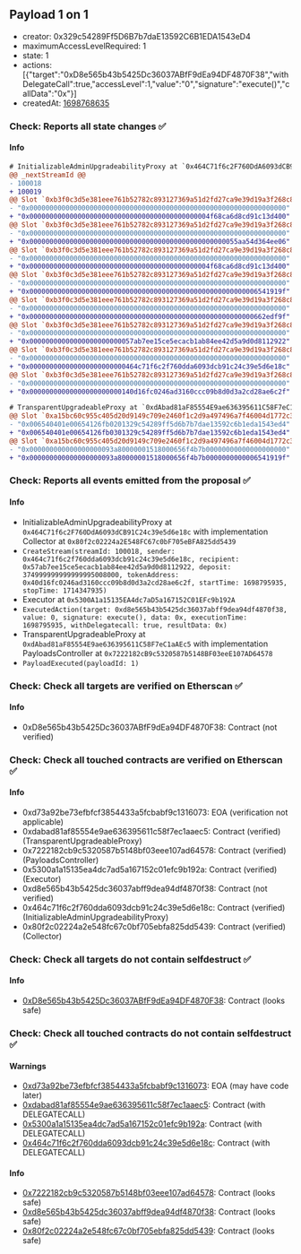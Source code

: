 ## Payload 1 on 1

- creator: 0x329c54289Ff5D6B7b7daE13592C6B1EDA1543eD4
- maximumAccessLevelRequired: 1
- state: 1
- actions: [{"target":"0xD8e565b43b5425Dc36037ABfF9dEa94DF4870F38","withDelegateCall":true,"accessLevel":1,"value":"0","signature":"execute()","callData":"0x"}]
- createdAt: [1698768635](https://etherscan.io/tx/0x2ff4cce209b8c8ffb04240052e4e8b5a393a6e4a99a86ae27db45e4cacf3b3af)

### Check: Reports all state changes :white_check_mark:

#### Info


```diff
# InitializableAdminUpgradeabilityProxy at `0x464C71f6c2F760DdA6093dCB91C24c39e5d6e18c` with implementation Collector at `0x80f2c02224a2E548FC67c0bF705eBFA825dd5439`
@@ _nextStreamId @@
- 100018
+ 100019
@@ Slot `0xb3f0c3d5e381eee761b52782c893127369a51d2fd27ca9e39d19a3f268c8fa99` @@
- "0x0000000000000000000000000000000000000000000000000000000000000000"
+ "0x000000000000000000000000000000000000000000004f68ca6d8cd91c13d400"
@@ Slot `0xb3f0c3d5e381eee761b52782c893127369a51d2fd27ca9e39d19a3f268c8fa9a` @@
- "0x0000000000000000000000000000000000000000000000000000000000000000"
+ "0x0000000000000000000000000000000000000000000000000055aa54d364ee06"
@@ Slot `0xb3f0c3d5e381eee761b52782c893127369a51d2fd27ca9e39d19a3f268c8fa9b` @@
- "0x0000000000000000000000000000000000000000000000000000000000000000"
+ "0x000000000000000000000000000000000000000000004f68ca6d8cd91c13d400"
@@ Slot `0xb3f0c3d5e381eee761b52782c893127369a51d2fd27ca9e39d19a3f268c8fa9c` @@
- "0x0000000000000000000000000000000000000000000000000000000000000000"
+ "0x000000000000000000000000000000000000000000000000000000006541919f"
@@ Slot `0xb3f0c3d5e381eee761b52782c893127369a51d2fd27ca9e39d19a3f268c8fa9d` @@
- "0x0000000000000000000000000000000000000000000000000000000000000000"
+ "0x00000000000000000000000000000000000000000000000000000000662edf9f"
@@ Slot `0xb3f0c3d5e381eee761b52782c893127369a51d2fd27ca9e39d19a3f268c8fa9e` @@
- "0x0000000000000000000000000000000000000000000000000000000000000000"
+ "0x00000000000000000000000057ab7ee15ce5ecacb1ab84ee42d5a9d0d8112922"
@@ Slot `0xb3f0c3d5e381eee761b52782c893127369a51d2fd27ca9e39d19a3f268c8fa9f` @@
- "0x0000000000000000000000000000000000000000000000000000000000000000"
+ "0x000000000000000000000000464c71f6c2f760dda6093dcb91c24c39e5d6e18c"
@@ Slot `0xb3f0c3d5e381eee761b52782c893127369a51d2fd27ca9e39d19a3f268c8faa0` @@
- "0x0000000000000000000000000000000000000000000000000000000000000000"
+ "0x00000000000000000000000140d16fc0246ad3160ccc09b8d0d3a2cd28ae6c2f"
```

```diff
# TransparentUpgradeableProxy at `0xdAbad81aF85554E9ae636395611C58F7eC1aAEc5` with implementation PayloadsController at `0x7222182cB9c5320587b5148BF03eeE107AD64578`
@@ Slot `0xa15bc60c955c405d20d9149c709e2460f1c2d9a497496a7f46004d1772c3054c` @@
- "0x006540401e00654126fb0201329c54289ff5d6b7b7dae13592c6b1eda1543ed4"
+ "0x006540401e00654126fb0301329c54289ff5d6b7b7dae13592c6b1eda1543ed4"
@@ Slot `0xa15bc60c955c405d20d9149c709e2460f1c2d9a497496a7f46004d1772c3054d` @@
- "0x000000000000000000093a80000001518000656f4b7b00000000000000000000"
+ "0x000000000000000000093a80000001518000656f4b7b0000000000006541919f"
```


### Check: Reports all events emitted from the proposal :white_check_mark:

#### Info

- InitializableAdminUpgradeabilityProxy at `0x464C71f6c2F760DdA6093dCB91C24c39e5d6e18c` with implementation Collector at `0x80f2c02224a2E548FC67c0bF705eBFA825dd5439`
- `CreateStream(streamId: 100018, sender: 0x464c71f6c2f760dda6093dcb91c24c39e5d6e18c, recipient: 0x57ab7ee15ce5ecacb1ab84ee42d5a9d0d8112922, deposit: 374999999999999995008000, tokenAddress: 0x40d16fc0246ad3160ccc09b8d0d3a2cd28ae6c2f, startTime: 1698795935, stopTime: 1714347935)`
- Executor at `0x5300A1a15135EA4dc7aD5a167152C01EFc9b192A`
- `ExecutedAction(target: 0xd8e565b43b5425dc36037abff9dea94df4870f38, value: 0, signature: execute(), data: 0x, executionTime: 1698795935, withDelegatecall: true, resultData: 0x)`
- TransparentUpgradeableProxy at `0xdAbad81aF85554E9ae636395611C58F7eC1aAEc5` with implementation PayloadsController at `0x7222182cB9c5320587b5148BF03eeE107AD64578`
- `PayloadExecuted(payloadId: 1)`

### Check: Check all targets are verified on Etherscan :white_check_mark:

#### Info

- 0xD8e565b43b5425Dc36037ABfF9dEa94DF4870F38: Contract (not verified)

### Check: Check all touched contracts are verified on Etherscan :white_check_mark:

#### Info

- 0xd73a92be73efbfcf3854433a5fcbabf9c1316073: EOA (verification not applicable)
- 0xdabad81af85554e9ae636395611c58f7ec1aaec5: Contract (verified) (TransparentUpgradeableProxy)
- 0x7222182cb9c5320587b5148bf03eee107ad64578: Contract (verified) (PayloadsController)
- 0x5300a1a15135ea4dc7ad5a167152c01efc9b192a: Contract (verified) (Executor)
- 0xd8e565b43b5425dc36037abff9dea94df4870f38: Contract (not verified)
- 0x464c71f6c2f760dda6093dcb91c24c39e5d6e18c: Contract (verified) (InitializableAdminUpgradeabilityProxy)
- 0x80f2c02224a2e548fc67c0bf705ebfa825dd5439: Contract (verified) (Collector)

### Check: Check all targets do not contain selfdestruct :white_check_mark:

#### Info

- [0xD8e565b43b5425Dc36037ABfF9dEa94DF4870F38](https://etherscan.io/address/0xD8e565b43b5425Dc36037ABfF9dEa94DF4870F38): Contract (looks safe)

### Check: Check all touched contracts do not contain selfdestruct :white_check_mark:

#### Warnings

- [0xd73a92be73efbfcf3854433a5fcbabf9c1316073](https://etherscan.io/address/0xd73a92be73efbfcf3854433a5fcbabf9c1316073): EOA (may have code later)
- [0xdabad81af85554e9ae636395611c58f7ec1aaec5](https://etherscan.io/address/0xdabad81af85554e9ae636395611c58f7ec1aaec5): Contract (with DELEGATECALL)
- [0x5300a1a15135ea4dc7ad5a167152c01efc9b192a](https://etherscan.io/address/0x5300a1a15135ea4dc7ad5a167152c01efc9b192a): Contract (with DELEGATECALL)
- [0x464c71f6c2f760dda6093dcb91c24c39e5d6e18c](https://etherscan.io/address/0x464c71f6c2f760dda6093dcb91c24c39e5d6e18c): Contract (with DELEGATECALL)

#### Info

- [0x7222182cb9c5320587b5148bf03eee107ad64578](https://etherscan.io/address/0x7222182cb9c5320587b5148bf03eee107ad64578): Contract (looks safe)
- [0xd8e565b43b5425dc36037abff9dea94df4870f38](https://etherscan.io/address/0xd8e565b43b5425dc36037abff9dea94df4870f38): Contract (looks safe)
- [0x80f2c02224a2e548fc67c0bf705ebfa825dd5439](https://etherscan.io/address/0x80f2c02224a2e548fc67c0bf705ebfa825dd5439): Contract (looks safe)

